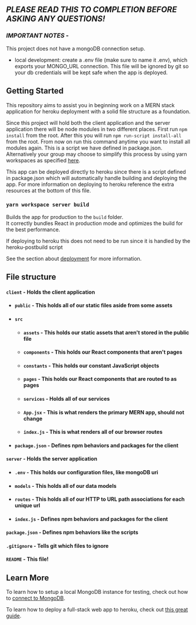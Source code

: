 ## _**PLEASE READ THIS TO COMPLETION BEFORE ASKING ANY QUESTIONS!**_

### _**IMPORTANT NOTES**_ - 
This project does not have a mongoDB connection setup.
- local development: create a .env file (make sure to name it .env), which exports your MONGO_URL connection. This file will be ignored by git so your db credentials will be kept safe when the app is deployed.


## Getting Started
This repository aims to assist you in beginning work on a MERN stack application for heroku deployment with a solid file structure as a foundation.

Since this project will hold both the client application and the server application there will be node modules in two different places. First run `npm install` from the root. After this you will run `npm run-script install-all` from the root. From now on run this command anytime you want to install all modules again. This is a script we have defined in package.json. Alternatively your group may choose to simplify this process by using yarn workspaces as specified [here](https://yarnpkg.com/lang/en/docs/workspaces/).

This app can be deployed directly to heroku since there is a script defined in package.json which will automatically handle building and deploying the app. For more information on deploying to heroku reference the extra resources at the bottom of this file. 


### `yarn workspace server build`

Builds the app for production to the `build` folder.<br>
It correctly bundles React in production mode and optimizes the build for the best performance.

If deploying to heroku this does not need to be run since it is handled by the heroku-postbuild script<br>

See the section about [deployment](https://facebook.github.io/create-react-app/docs/deployment) for more information.


## File structure
#### `client` - Holds the client application
- #### `public` - This holds all of our static files aside from some assets
- #### `src`
    - #### `assets` - This holds our static assets that aren't stored in the public file
    - #### `components` - This holds our React components that aren't pages
    - #### `constants` - This holds our constant JavaScript objects
    - #### `pages` - This holds our React components that are routed to as pages
    - #### `services` - Holds all of our services
    - #### `App.jsx` - This is what renders the primary MERN app, should not change
    - #### `index.js` - This is what renders all of our browser routes
- #### `package.json` - Defines npm behaviors and packages for the client
#### `server` - Holds the server application
- #### `.env` - This holds our configuration files, like mongoDB uri
- #### `models` - This holds all of our data models
- #### `routes` - This holds all of our HTTP to URL path associations for each unique url
- #### `index.js` - Defines npm behaviors and packages for the client
#### `package.json` - Defines npm behaviors like the scripts
#### `.gitignore` - Tells git which files to ignore
#### `README` - This file!

## Learn More
To learn how to setup a local MongoDB instance for testing, check out how to [connect to MongoDB](https://docs.mongodb.com/guides/server/drivers/).

To learn how to deploy a full-stack web app to heroku, check out [this great guide](https://daveceddia.com/deploy-react-express-app-heroku/).
